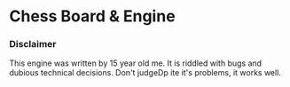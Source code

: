 # Chess Board & Engine

### Disclaimer

This engine was written by 15 year old me. It is riddled with bugs and dubious technical decisions. Don't judgeDp ite it's problems, it works well.

